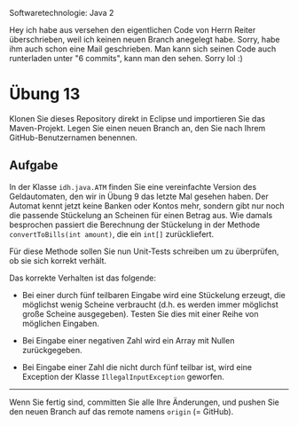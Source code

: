 Softwaretechnologie: Java 2

Hey ich habe aus versehen den eigentlichen Code von Herrn Reiter überschrieben, weil ich keinen neuen Branch anegelegt habe. Sorry, habe ihm auch schon eine Mail geschrieben. Man kann sich seinen Code auch runterladen unter "6 commits", kann man den sehen. Sorry lol :)
# Übung 13


Klonen Sie dieses Repository direkt in Eclipse und importieren Sie das Maven-Projekt. Legen Sie einen neuen Branch an, den Sie nach Ihrem GitHub-Benutzernamen benennen.


## Aufgabe

In der Klasse `idh.java.ATM` finden Sie eine vereinfachte Version des Geldautomaten, den wir in Übung 9 das letzte Mal gesehen haben. Der Automat kennt jetzt keine Banken oder Kontos mehr, sondern gibt nur noch die passende Stückelung an Scheinen für einen Betrag aus. Wie damals besprochen passiert die Berechnung der Stückelung in der Methode `convertToBills(int amount)`, die ein `int[]` zurückliefert.

Für diese Methode sollen Sie nun Unit-Tests schreiben um zu überprüfen, ob sie sich korrekt verhält.

Das korrekte Verhalten ist das folgende:

- Bei einer durch fünf teilbaren Eingabe wird eine Stückelung erzeugt, die möglichst wenig Scheine verbraucht (d.h. es werden immer möglichst große Scheine ausgegeben). Testen Sie dies mit einer Reihe von möglichen Eingaben.

- Bei Eingabe einer negativen Zahl wird ein Array mit Nullen zurückgegeben.

- Bei Eingabe einer Zahl die nicht durch fünf teilbar ist, wird eine Exception der Klasse `IllegalInputException` geworfen.




----

Wenn Sie fertig sind, committen Sie alle Ihre Änderungen, und pushen Sie den neuen Branch auf das remote namens `origin` (= GitHub). 
